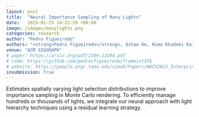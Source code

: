 ```yaml
---
layout: post
title:  "Neural Importance Sampling of Many Lights"
date:   2025-01-25 14:21:59 +00:00
image: /images/manylights.png
categories: research
author: "Pedro Figueiredo"
authors: "<strong>Pedro Figueiredo</strong>, Qihao He, Nima Khademi Kalantari"
venue: "ACM SIGGRAPH"
# paper: https://arxiv.org/pdf/2209.13284.pdf
# code: https://github.com/pedrovfigueiredo/frameintIFE
# website: https://people.engr.tamu.edu/nimak/Papers/WACV2023_Interp/index.html
insubmission: True
---
```


Estimates spatially varying light selection distributions to improve importance sampling in Monte Carlo rendering. To efficiently manage hundreds or thousands of lights, we integrate our neural approach with light hierarchy techniques using a residual learning strategy.